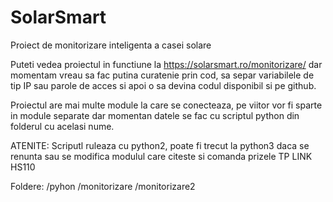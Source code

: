 # SolarSmart
Proiect de monitorizare inteligenta a casei solare

Puteti vedea proiectul in functiune la https://solarsmart.ro/monitorizare/ dar momentam vreau sa fac putina curatenie prin cod, sa separ variabilele de tip IP sau parole de acces si apoi o sa devina codul disponibil si pe github.

Proiectul are mai multe module la care se conecteaza, pe viitor vor fi sparte in module separate dar momentan datele se fac cu scriptul python din folderul cu acelasi nume.

ATENITE: Scriputl ruleaza cu python2, poate fi trecut la python3 daca se renunta sau se modifica modulul care citeste si comanda prizele TP LINK HS110

Foldere:
	/pyhon
	/monitorizare
	/monitorizare2
